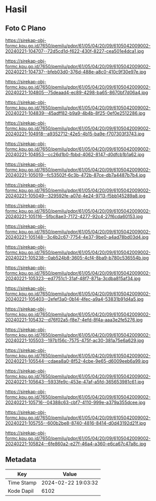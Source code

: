 # Hasil

## Foto C Plano

https://sirekap-obj-formc.kpu.go.id/7650/pemilu/pdpr/61/05/04/20/09/6105042009002-20240221-104707--72d5cd1d-f622-430f-8227-cea501e4dca1.jpg

https://sirekap-obj-formc.kpu.go.id/7650/pemilu/pdpr/61/05/04/20/09/6105042009002-20240221-104737--bfeb03d0-376d-488e-a8c0-410c9f30e97e.jpg

https://sirekap-obj-formc.kpu.go.id/7650/pemilu/pdpr/61/05/04/20/09/6105042009002-20240221-104805--75deaad4-ec89-4298-ba65-8670bf7d06a4.jpg

https://sirekap-obj-formc.kpu.go.id/7650/pemilu/pdpr/61/05/04/20/09/6105042009002-20240221-104839--45adff82-b9a9-4b4b-8f25-0ef0e2512286.jpg

https://sirekap-obj-formc.kpu.go.id/7650/pemilu/pdpr/61/05/04/20/09/6105042009002-20240221-104918--a9352712-42e5-4b15-ba9e-f707303f3743.jpg

https://sirekap-obj-formc.kpu.go.id/7650/pemilu/pdpr/61/05/04/20/09/6105042009002-20240221-104953--cc26d1b0-fbbd-4062-8147-d0dfcb1b1a62.jpg

https://sirekap-obj-formc.kpu.go.id/7650/pemilu/pdpr/61/05/04/20/09/6105042009002-20240221-105019--fc53502f-6c3b-472b-87ce-db7a4487b7b4.jpg

https://sirekap-obj-formc.kpu.go.id/7650/pemilu/pdpr/61/05/04/20/09/6105042009002-20240221-105049--329592fe-a07d-4e24-9713-f5bb145289a8.jpg

https://sirekap-obj-formc.kpu.go.id/7650/pemilu/pdpr/61/05/04/20/09/6105042009002-20240221-105116--5fbc8ae3-7172-4277-92c4-27f6cda60153.jpg

https://sirekap-obj-formc.kpu.go.id/7650/pemilu/pdpr/61/05/04/20/09/6105042009002-20240221-105148--3c4b2c67-7754-4e37-9be0-a4ad78bd03d4.jpg

https://sirekap-obj-formc.kpu.go.id/7650/pemilu/pdpr/61/05/04/20/09/6105042009002-20240221-105238--0ab524b8-3605-4cf4-8ba9-b780c536554b.jpg

https://sirekap-obj-formc.kpu.go.id/7650/pemilu/pdpr/61/05/04/20/09/6105042009002-20240221-105323--ed7751c1-31af-48f7-871a-3cdba815af34.jpg

https://sirekap-obj-formc.kpu.go.id/7650/pemilu/pdpr/61/05/04/20/09/6105042009002-20240221-105403--2efef3a0-0b14-4fec-a9a4-53831b91d4a5.jpg

https://sirekap-obj-formc.kpu.go.id/7650/pemilu/pdpr/61/05/04/20/09/6105042009002-20240221-105432--d76f02a5-f8e7-4efd-8f4a-aaa3e2fe5276.jpg

https://sirekap-obj-formc.kpu.go.id/7650/pemilu/pdpr/61/05/04/20/09/6105042009002-20240221-105503--197b156c-7575-475f-ac30-381a75e6a629.jpg

https://sirekap-obj-formc.kpu.go.id/7650/pemilu/pdpr/61/05/04/20/09/6105042009002-20240221-105544--cdaea8a0-8f52-4cbe-9e65-d6009eeb6a99.jpg

https://sirekap-obj-formc.kpu.go.id/7650/pemilu/pdpr/61/05/04/20/09/6105042009002-20240221-105643--5933fe9c-453e-47af-a5fd-365653981c61.jpg

https://sirekap-obj-formc.kpu.go.id/7650/pemilu/pdpr/61/05/04/20/09/6105042009002-20240221-105716--04388c63-cbf7-4110-999e-a379a355dcee.jpg

https://sirekap-obj-formc.kpu.go.id/7650/pemilu/pdpr/61/05/04/20/09/6105042009002-20240221-105755--600b2be8-8740-4816-8414-d0d43192d21f.jpg

https://sirekap-obj-formc.kpu.go.id/7650/pemilu/pdpr/61/05/04/20/09/6105042009002-20240221-105824--6fe860a2-e27f-46a4-a360-e6ca67c47a8c.jpg


## Metadata

| Key        | Value               |
| ---------- | ------------------- |
| Time Stamp | 2024-02-22 19:03:32 |
| Kode Dapil | 6102                |



